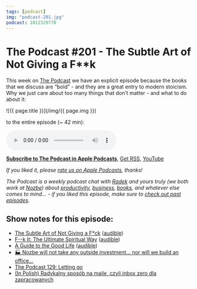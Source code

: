 ```yaml
---
tags: [podcast]
img: "podcast-201.jpg"
podcast: 1012329770
---
```


# The Podcast #201 - The Subtle Art of Not Giving a F**k

This week on [The Podcast][p] we have an explicit episode because the books that we discuss are “bold” - and they are a great entry to modern stoicism. Why we just care about too many things that don’t matter - and what to do about it:

<!--More-->

![{{ page.title }}](/img/{{ page.img }})

 to the entire episode (~ 42 min):

<audio controls>
<source src="https://files.nozbe.com/podcast/201.mp3" type="audio/mpeg">
</audio>

**[Subscribe to The Podcast in Apple Podcasts][i]**, [Get RSS][rss], [YouTube][y]

*If you liked it, please [rate us on Apple Podcasts][i], thanks!*

*The Podcast is a weekly podcast chat with [Radek][r] and yours truly (we both work at [Nozbe][n]) about [productivity](/productivity), [business](/business), [books](/books), and whatever else comes to mind… - if you liked this episode, make sure to [check out past episodes](/podcast).*

## Show notes for this episode:

  * [The Subtle Art of Not Giving a F*ck](https://www.amazon.com/Subtle-Art-Not-Giving-Counterintuitive/dp/B01I29Y344/) ([audible](https://www.audible.com/pd/The-Subtle-Art-of-Not-Giving-a-F-ck-Audiobook/B01I28NFEE))
  * [F--k It: The Ultimate Spiritual Way](https://www.amazon.com/F-k-Ultimate-Spiritual-Way/dp/B00IFI7DP4/) ([audible](https://www.audible.com/pd/F-k-It-Audiobook/B00IFLFF2Y))
  * [A Guide to the Good Life](https://www.amazon.com/Guide-Good-Life-Ancient-Stoic/dp/0195374614/) ([audible](https://www.audible.com/pd/A-Guide-to-the-Good-Life-Audiobook/B00G6ZLMDC))
  * [🏭 Nozbe will not take any outside investment... nor will we build an office...](https://sliwinski.com/investors/)
  * [The Podcast 129: Letting go](/podcast-129)
  * [(In Polish) Radykalny sposób na maile, czyli inbox zero dla zapracowanych](https://imagazine.pl/2019/12/15/radykalny-sposob-na-maile-czyli-inbox-zero-dla-zapracowanych/)

[y]: https://michael.gratis/thepodcastyt
[rss]: https://thepodcast.fm/episodes?format=RSS
[e]: /podcast-201

[p]: /podcast
[n]: https://michael.gratis/nozbe
[r]: https://michael.gratis/radex
[i]: https://michael.gratis/thepodcast
[o]: https://michael.gratis/ipadonly

